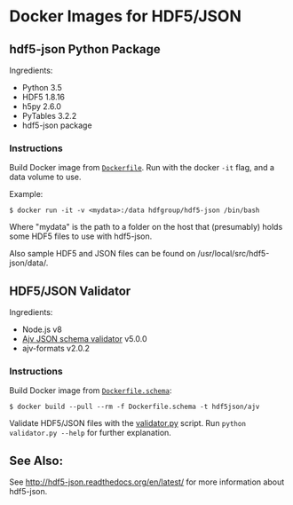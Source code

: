 #  Docker Images for HDF5/JSON

## hdf5-json Python Package

Ingredients:

* Python 3.5
* HDF5 1.8.16
* h5py 2.6.0
* PyTables 3.2.2
* hdf5-json package

### Instructions

Build Docker image from [`Dockerfile`](./Dockerfile). Run with the docker `-it` flag, and a data volume to use.

Example:

    $ docker run -it -v <mydata>:/data hdfgroup/hdf5-json /bin/bash

Where "mydata" is the path to a folder on the host that (presumably) holds some HDF5
files to use with hdf5-json.

Also sample HDF5 and JSON files can be found on /usr/local/src/hdf5-json/data/.

## HDF5/JSON Validator

Ingredients:
* Node.js v8
* [Ajv JSON schema validator](https://ajv.js.org/) v5.0.0
* ajv-formats v2.0.2

### Instructions

Build Docker image from [`Dockerfile.schema`](./Dockerfile.schema):

    $ docker build --pull --rm -f Dockerfile.schema -t hdf5json/ajv

Validate HDF5/JSON files with the [validator.py](../h5json/validator/validator.py) script. Run `python validator.py --help` for further explanation.

## See Also:

See http://hdf5-json.readthedocs.org/en/latest/ for more information about hdf5-json.
